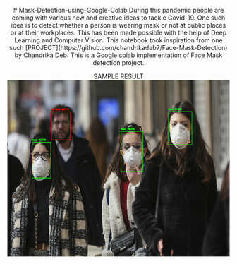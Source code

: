 <p align="center">
# Mask-Detection-using-Google-Colab
During this pandemic people are coming with various new and creative ideas to tackle Covid-19. One such idea is to detect whether a person is wearing mask or not at public places or at their workplaces. This has been made possible with the help of Deep Learning and Computer Vision.
This notebook took inspiration from one such [PROJECT](https://github.com/chandrikadeb7/Face-Mask-Detection) by Chandrika Deb.
This is a Google colab implementation of Face Mask detection project. 
</p>
<p align="center">SAMPLE RESULT <br>
  <img src="https://github.com/AdityaLoth/Mask-Detection-using-Google-Colab/blob/master/download.jpeg" width="700" height="400"></p>
